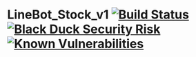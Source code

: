 # LineBot_Stock_v1 [![Build Status](https://travis-ci.com/ericyame/LineBot_Stock_v1.svg?branch=master)](https://travis-ci.com/ericyame/LineBot_Stock_v1) [![Black Duck Security Risk](https://copilot.blackducksoftware.com/github/repos/ericyame/LineBot_Stock_v1/branches/Black-Duck-CoPilot/badge-risk.svg)](https://copilot.blackducksoftware.com/github/repos/ericyame/LineBot_Stock_v1/branches/Black-Duck-CoPilot) [![Known Vulnerabilities](https://snyk.io/test/github/repos/ericyame/LineBot_Stock_v1/branches/snyk-badge/badge.svg)](https://snyk.io/test/github/repos/ericyame/LineBot_Stock_v1/branches/snyk-badge)
